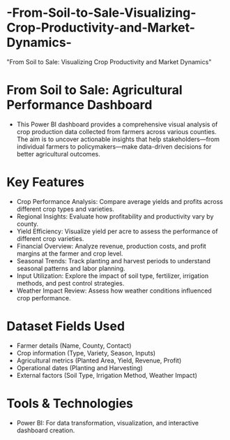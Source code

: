 # -From-Soil-to-Sale-Visualizing-Crop-Productivity-and-Market-Dynamics-
"From Soil to Sale: Visualizing Crop Productivity and Market Dynamics"

# From Soil to Sale: Agricultural Performance Dashboard
- This Power BI dashboard provides a comprehensive visual analysis of crop production data collected from farmers across various counties. The aim is to uncover actionable insights that help stakeholders—from individual farmers to policymakers—make data-driven decisions for better agricultural outcomes.
# Key Features
- Crop Performance Analysis: Compare average yields and profits across different crop types and varieties.
- Regional Insights: Evaluate how profitability and productivity vary by county.
- Yield Efficiency: Visualize yield per acre to assess the performance of different crop varieties.
- Financial Overview: Analyze revenue, production costs, and profit margins at the farmer and crop level.
- Seasonal Trends: Track planting and harvest periods to understand seasonal patterns and labor planning.
- Input Utilization: Explore the impact of soil type, fertilizer, irrigation methods, and pest control strategies.
- Weather Impact Review: Assess how weather conditions influenced crop performance.

# Dataset Fields Used
- Farmer details (Name, County, Contact)
- Crop information (Type, Variety, Season, Inputs)
- Agricultural metrics (Planted Area, Yield, Revenue, Profit)
- Operational dates (Planting and Harvesting)
- External factors (Soil Type, Irrigation Method, Weather Impact)

# Tools & Technologies
- Power BI: For data transformation, visualization, and interactive dashboard creation.
  
